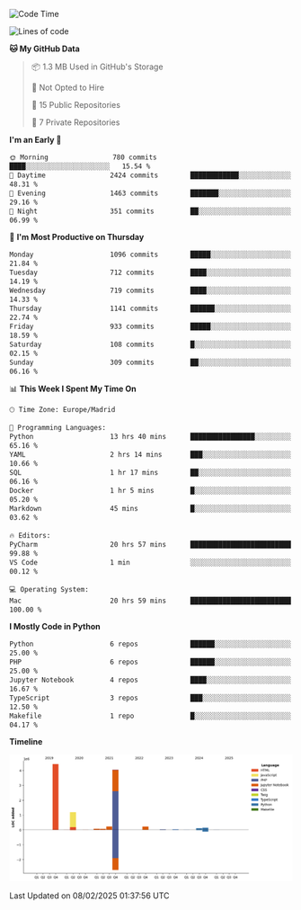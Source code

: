 <!--START_SECTION:waka-->
![Code Time](http://img.shields.io/badge/Code%20Time-635%20hrs%2032%20mins-blue)

![Lines of code](https://img.shields.io/badge/From%20Hello%20World%20I%27ve%20Written-10.6%20million%20lines%20of%20code-blue)

**🐱 My GitHub Data** 

> 📦 1.3 MB Used in GitHub's Storage 
 > 
> 🚫 Not Opted to Hire
 > 
> 📜 15 Public Repositories 
 > 
> 🔑 7 Private Repositories 
 > 
**I'm an Early 🐤** 

```text
🌞 Morning                780 commits         ████░░░░░░░░░░░░░░░░░░░░░   15.54 % 
🌆 Daytime                2424 commits        ████████████░░░░░░░░░░░░░   48.31 % 
🌃 Evening                1463 commits        ███████░░░░░░░░░░░░░░░░░░   29.16 % 
🌙 Night                  351 commits         ██░░░░░░░░░░░░░░░░░░░░░░░   06.99 % 
```
📅 **I'm Most Productive on Thursday** 

```text
Monday                   1096 commits        █████░░░░░░░░░░░░░░░░░░░░   21.84 % 
Tuesday                  712 commits         ████░░░░░░░░░░░░░░░░░░░░░   14.19 % 
Wednesday                719 commits         ████░░░░░░░░░░░░░░░░░░░░░   14.33 % 
Thursday                 1141 commits        ██████░░░░░░░░░░░░░░░░░░░   22.74 % 
Friday                   933 commits         █████░░░░░░░░░░░░░░░░░░░░   18.59 % 
Saturday                 108 commits         █░░░░░░░░░░░░░░░░░░░░░░░░   02.15 % 
Sunday                   309 commits         ██░░░░░░░░░░░░░░░░░░░░░░░   06.16 % 
```


📊 **This Week I Spent My Time On** 

```text
🕑︎ Time Zone: Europe/Madrid

💬 Programming Languages: 
Python                   13 hrs 40 mins      ████████████████░░░░░░░░░   65.16 % 
YAML                     2 hrs 14 mins       ███░░░░░░░░░░░░░░░░░░░░░░   10.66 % 
SQL                      1 hr 17 mins        ██░░░░░░░░░░░░░░░░░░░░░░░   06.16 % 
Docker                   1 hr 5 mins         █░░░░░░░░░░░░░░░░░░░░░░░░   05.20 % 
Markdown                 45 mins             █░░░░░░░░░░░░░░░░░░░░░░░░   03.62 % 

🔥 Editors: 
PyCharm                  20 hrs 57 mins      █████████████████████████   99.88 % 
VS Code                  1 min               ░░░░░░░░░░░░░░░░░░░░░░░░░   00.12 % 

💻 Operating System: 
Mac                      20 hrs 59 mins      █████████████████████████   100.00 % 
```

**I Mostly Code in Python** 

```text
Python                   6 repos             ██████░░░░░░░░░░░░░░░░░░░   25.00 % 
PHP                      6 repos             ██████░░░░░░░░░░░░░░░░░░░   25.00 % 
Jupyter Notebook         4 repos             ████░░░░░░░░░░░░░░░░░░░░░   16.67 % 
TypeScript               3 repos             ███░░░░░░░░░░░░░░░░░░░░░░   12.50 % 
Makefile                 1 repo              █░░░░░░░░░░░░░░░░░░░░░░░░   04.17 % 
```



**Timeline**

![Lines of Code chart](https://raw.githubusercontent.com/danisoronellas/danisoronellas/main/assets/bar_graph.png)


 Last Updated on 08/02/2025 01:37:56 UTC
<!--END_SECTION:waka-->
